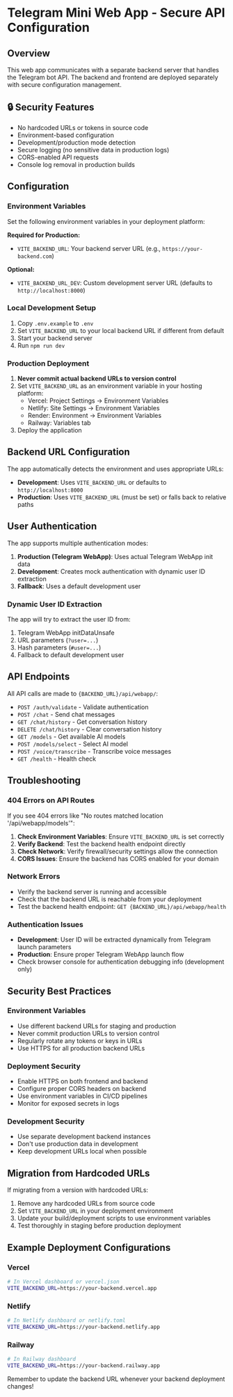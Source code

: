 # Telegram Mini Web App - Secure API Configuration

## Overview
This web app communicates with a separate backend server that handles the Telegram bot API. The backend and frontend are deployed separately with secure configuration management.

## 🔒 Security Features
- No hardcoded URLs or tokens in source code
- Environment-based configuration
- Development/production mode detection
- Secure logging (no sensitive data in production logs)
- CORS-enabled API requests
- Console log removal in production builds

## Configuration

### Environment Variables
Set the following environment variables in your deployment platform:

**Required for Production:**
- `VITE_BACKEND_URL`: Your backend server URL (e.g., `https://your-backend.com`)

**Optional:**
- `VITE_BACKEND_URL_DEV`: Custom development server URL (defaults to `http://localhost:8000`)

### Local Development Setup
1. Copy `.env.example` to `.env`
2. Set `VITE_BACKEND_URL` to your local backend URL if different from default
3. Start your backend server
4. Run `npm run dev`

### Production Deployment
1. **Never commit actual backend URLs to version control**
2. Set `VITE_BACKEND_URL` as an environment variable in your hosting platform:
   - Vercel: Project Settings → Environment Variables
   - Netlify: Site Settings → Environment Variables  
   - Render: Environment → Environment Variables
   - Railway: Variables tab
3. Deploy the application

## Backend URL Configuration
The app automatically detects the environment and uses appropriate URLs:

- **Development**: Uses `VITE_BACKEND_URL` or defaults to `http://localhost:8000`
- **Production**: Uses `VITE_BACKEND_URL` (must be set) or falls back to relative paths

## User Authentication
The app supports multiple authentication modes:

1. **Production (Telegram WebApp)**: Uses actual Telegram WebApp init data
2. **Development**: Creates mock authentication with dynamic user ID extraction
3. **Fallback**: Uses a default development user

### Dynamic User ID Extraction
The app will try to extract the user ID from:
1. Telegram WebApp initDataUnsafe
2. URL parameters (`?user=...`)  
3. Hash parameters (`#user=...`)
4. Fallback to default development user

## API Endpoints
All API calls are made to `{BACKEND_URL}/api/webapp/`:
- `POST /auth/validate` - Validate authentication
- `POST /chat` - Send chat messages
- `GET /chat/history` - Get conversation history
- `DELETE /chat/history` - Clear conversation history
- `GET /models` - Get available AI models
- `POST /models/select` - Select AI model
- `POST /voice/transcribe` - Transcribe voice messages
- `GET /health` - Health check

## Troubleshooting

### 404 Errors on API Routes
If you see 404 errors like "No routes matched location '/api/webapp/models'":

1. **Check Environment Variables**: Ensure `VITE_BACKEND_URL` is set correctly
2. **Verify Backend**: Test the backend health endpoint directly
3. **Check Network**: Verify firewall/security settings allow the connection
4. **CORS Issues**: Ensure the backend has CORS enabled for your domain

### Network Errors
- Verify the backend server is running and accessible
- Check that the backend URL is reachable from your deployment
- Test the backend health endpoint: `GET {BACKEND_URL}/api/webapp/health`

### Authentication Issues
- **Development**: User ID will be extracted dynamically from Telegram launch parameters
- **Production**: Ensure proper Telegram WebApp launch flow
- Check browser console for authentication debugging info (development only)

## Security Best Practices

### Environment Variables
- Use different backend URLs for staging and production
- Never commit production URLs to version control
- Regularly rotate any tokens or keys in URLs
- Use HTTPS for all production backend URLs

### Deployment Security
- Enable HTTPS on both frontend and backend
- Configure proper CORS headers on backend
- Use environment variables in CI/CD pipelines
- Monitor for exposed secrets in logs

### Development Security
- Use separate development backend instances
- Don't use production data in development
- Keep development URLs local when possible

## Migration from Hardcoded URLs

If migrating from a version with hardcoded URLs:

1. Remove any hardcoded URLs from source code
2. Set `VITE_BACKEND_URL` in your deployment environment
3. Update your build/deployment scripts to use environment variables
4. Test thoroughly in staging before production deployment

## Example Deployment Configurations

### Vercel
```bash
# In Vercel dashboard or vercel.json
VITE_BACKEND_URL=https://your-backend.vercel.app
```

### Netlify
```bash
# In Netlify dashboard or netlify.toml
VITE_BACKEND_URL=https://your-backend.netlify.app
```

### Railway
```bash
# In Railway dashboard
VITE_BACKEND_URL=https://your-backend.railway.app
```

Remember to update the backend URL whenever your backend deployment changes!
